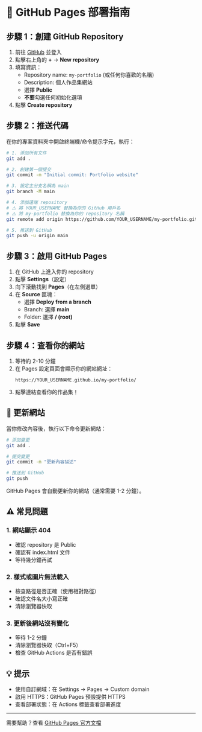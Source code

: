 # 🚀 GitHub Pages 部署指南

## 步驟 1：創建 GitHub Repository

1. 前往 [GitHub](https://github.com) 並登入
2. 點擊右上角的 **+** → **New repository**
3. 填寫資訊：
   - Repository name: `my-portfolio` (或任何你喜歡的名稱)
   - Description: 個人作品集網站
   - 選擇 **Public**
   - **不要**勾選任何初始化選項
4. 點擊 **Create repository**

## 步驟 2：推送代碼

在你的專案資料夾中開啟終端機/命令提示字元，執行：

```bash
# 1. 添加所有文件
git add .

# 2. 創建第一個提交
git commit -m "Initial commit: Portfolio website"

# 3. 設定主分支名稱為 main
git branch -M main

# 4. 添加遠端 repository
# ⚠️ 將 YOUR_USERNAME 替換為你的 GitHub 用戶名
# ⚠️ 將 my-portfolio 替換為你的 repository 名稱
git remote add origin https://github.com/YOUR_USERNAME/my-portfolio.git

# 5. 推送到 GitHub
git push -u origin main
```

## 步驟 3：啟用 GitHub Pages

1. 在 GitHub 上進入你的 repository
2. 點擊 **Settings**（設定）
3. 向下滾動找到 **Pages**（在左側選單）
4. 在 **Source** 區塊：
   - 選擇 **Deploy from a branch**
   - Branch: 選擇 **main**
   - Folder: 選擇 **/ (root)**
5. 點擊 **Save**

## 步驟 4：查看你的網站

1. 等待約 2-10 分鐘
2. 在 Pages 設定頁面會顯示你的網站網址：
   ```
   https://YOUR_USERNAME.github.io/my-portfolio/
   ```
3. 點擊連結查看你的作品集！

## 🔄 更新網站

當你修改內容後，執行以下命令更新網站：

```bash
# 添加變更
git add .

# 提交變更
git commit -m "更新內容描述"

# 推送到 GitHub
git push
```

GitHub Pages 會自動更新你的網站（通常需要 1-2 分鐘）。

## ⚠️ 常見問題

### 1. 網站顯示 404
- 確認 repository 是 Public
- 確認有 index.html 文件
- 等待幾分鐘再試

### 2. 樣式或圖片無法載入
- 檢查路徑是否正確（使用相對路徑）
- 確認文件名大小寫正確
- 清除瀏覽器快取

### 3. 更新後網站沒有變化
- 等待 1-2 分鐘
- 清除瀏覽器快取（Ctrl+F5）
- 檢查 GitHub Actions 是否有錯誤

## 💡 提示

- 使用自訂網域：在 Settings → Pages → Custom domain
- 啟用 HTTPS：GitHub Pages 預設提供 HTTPS
- 查看部署狀態：在 Actions 標籤查看部署進度

---

需要幫助？查看 [GitHub Pages 官方文檔](https://docs.github.com/pages)